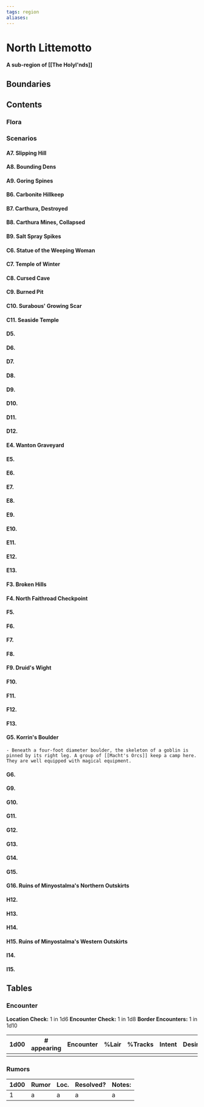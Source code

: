 ```yaml
---
tags: region
aliases:
---
```

# North Littemotto
#### A sub-region of [[The Holyl'nds]]
## Boundaries
## Contents
### Flora
### Scenarios
#### A7. Slipping Hill
#### A8. Bounding Dens
#### A9. Goring Spines
#### B6. Carbonite Hillkeep
#### B7. Carthura, Destroyed
#### B8. Carthura Mines, Collapsed
#### B9. Salt Spray Spikes
#### C6. Statue of the Weeping Woman
#### C7. Temple of Winter
#### C8. Cursed Cave
#### C9. Burned Pit
#### C10. Surabous' Growing Scar
#### C11. Seaside Temple
#### D5. 
#### D6.
#### D7.
#### D8.
#### D9.
#### D10.
#### D11.
#### D12.
#### E4. Wanton Graveyard
#### E5.
#### E6.
#### E7.
#### E8.
#### E9.
#### E10.
#### E11.
#### E12.
#### E13.
#### F3. Broken Hills
#### F4. North Faithroad Checkpoint
#### F5.
#### F6.
#### F7.
#### F8.
#### F9. Druid's Wight
#### F10.
#### F11.
#### F12.
#### F13.
#### G5. Korrin's Boulder
	- Beneath a four-foot diameter boulder, the skeleton of a goblin is pinned by its right leg. A group of [[Macht's Orcs]] keep a camp here. They are well equipped with magical equipment.
#### G6.
#### G9.
#### G10.
#### G11.
#### G12.
#### G13.
#### G14.
#### G15.
#### G16. Ruins of Minyostalma's Northern Outskirts
#### H12.
#### H13.
#### H14.
#### H15. Ruins of Minyostalma's Western Outskirts
#### I14.
#### I15.

## Tables
### Encounter
**Location Check:** 1 in 1d6
**Encounter Check:** 1 in 1d8
**Border Encounters:** 1 in 1d10


| 1d00 | # appearing | Encounter | %Lair | %Tracks | Intent | Desire |
| ---- | ----------- | --------- | ----- | ------- | ------ | ------ |
|      |             |           |       |         |        |        |

### Rumors
| 1d00 | Rumor | Loc. | Resolved? | Notes: |
|------|-------|------|-----------|--------|
| 1    | a     | a    | a         | a      |